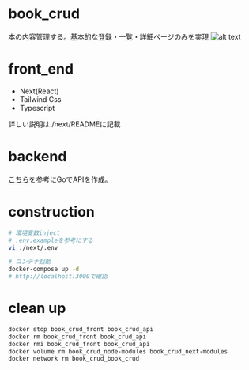 # book_crud
本の内容管理する。基本的な登録・一覧・詳細ページのみを実現
![alt text](./Book_crud.gif "")

# front_end
- Next(React)
- Tailwind Css
- Typescript

詳しい説明は./next/READMEに記載

# backend
[こちら](https://qiita.com/k-penguin-sato/items/8088b69304ee7e8f70be)を参考にGoでAPIを作成。

# construction
```sh
# 環境変数inject
# .env.exampleを参考にする
vi ./next/.env

# コンテナ起動
docker-compose up -d
# http://localhost:3000で確認
```

# clean up
```sh
docker stop book_crud_front book_crud_api
docker rm book_crud_front book_crud_api
docker rmi book_crud_front book_crud_api
docker volume rm book_crud_node-modules book_crud_next-modules
docker network rm book_crud_book_crud
```
